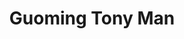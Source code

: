 ---
# Display name
title: Guoming Tony Man

# Full name (for SEO)
first_name: Guoming Tony
last_name: Man

# Username (this should match the folder name)
authors:
  - Guoming Tony Man

# Is this the primary user of the site?
superuser: false

# Role/position
role: PhD student

# Organizations/Affiliations
organizations:
  - name: University Medical Center Hamburg-Eppendorf
    url: ''

social:
  - icon: twitter
    icon_pack: fab
    link: https://twitter.com/TonyMan1225

# Organizational groups that you belong to (for People widget)
#   Set this to `[]` or comment out if you are not using People widget.
user_groups:
  - PhD Students (Hamburg)
---